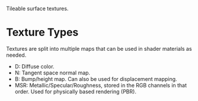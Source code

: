 Tileable surface textures.

Texture Types
=============
Textures are split into multiple maps that can be used in shader materials as needed.

* D: Diffuse color.
* N: Tangent space normal map.
* B: Bump/height map. Can also be used for displacement mapping.
* MSR: Metallic/Specular/Roughness, stored in the RGB channels in that order. Used for physically based rendering (PBR).
